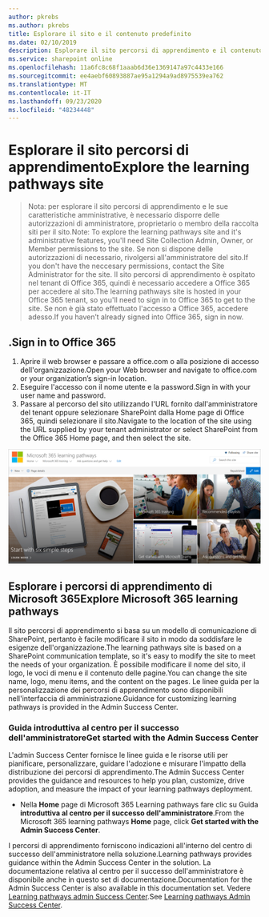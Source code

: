 ```yaml
---
author: pkrebs
ms.author: pkrebs
title: Esplorare il sito e il contenuto predefinito
ms.date: 02/10/2019
description: Esplorare il sito percorsi di apprendimento e il contenuto predefinito
ms.service: sharepoint online
ms.openlocfilehash: 11a6fc8c68f1aaab6d36e1369147a97c4433e166
ms.sourcegitcommit: ee4aebf60893887ae95a1294a9ad8975539ea762
ms.translationtype: MT
ms.contentlocale: it-IT
ms.lasthandoff: 09/23/2020
ms.locfileid: "48234448"
---
```

# <a name="explore-the-learning-pathways-site"></a><span data-ttu-id="56df9-103">Esplorare il sito percorsi di apprendimento</span><span class="sxs-lookup"><span data-stu-id="56df9-103">Explore the learning pathways site</span></span>

> <span data-ttu-id="56df9-104">Nota: per esplorare il sito percorsi di apprendimento e le sue caratteristiche amministrative, è necessario disporre delle autorizzazioni di amministratore, proprietario o membro della raccolta siti per il sito.</span><span class="sxs-lookup"><span data-stu-id="56df9-104">Note: To explore the learning pathways site and it's administrative features, you'll need Site Collection Admin, Owner, or Member permissions to the site.</span></span> <span data-ttu-id="56df9-105">Se non si dispone delle autorizzazioni di necessario, rivolgersi all'amministratore del sito.</span><span class="sxs-lookup"><span data-stu-id="56df9-105">If you don't have the neccesary permissions, contact the Site Administrator for the site.</span></span> <span data-ttu-id="56df9-106">Il sito percorsi di apprendimento è ospitato nel tenant di Office 365, quindi è necessario accedere a Office 365 per accedere al sito.</span><span class="sxs-lookup"><span data-stu-id="56df9-106">The learning pathways site is hosted in your Office 365 tenant, so you'll need to sign in to Office 365 to get to the site.</span></span> <span data-ttu-id="56df9-107">Se non è già stato effettuato l'accesso a Office 365, accedere adesso.</span><span class="sxs-lookup"><span data-stu-id="56df9-107">If you haven’t already signed into Office 365, sign in now.</span></span> 

## <a name="sign-in-to-office-365"></a><span data-ttu-id="56df9-108">.</span><span class="sxs-lookup"><span data-stu-id="56df9-108">Sign in to Office 365</span></span> 

1.  <span data-ttu-id="56df9-109">Aprire il web browser e passare a office.com o alla posizione di accesso dell'organizzazione.</span><span class="sxs-lookup"><span data-stu-id="56df9-109">Open your Web browser and navigate to office.com or your organization’s sign-in location.</span></span> 
2.  <span data-ttu-id="56df9-110">Eseguire l'accesso con il nome utente e la password.</span><span class="sxs-lookup"><span data-stu-id="56df9-110">Sign in with your user name and password.</span></span>
3.  <span data-ttu-id="56df9-111">Passare al percorso del sito utilizzando l'URL fornito dall'amministratore del tenant oppure selezionare SharePoint dalla Home page di Office 365, quindi selezionare il sito.</span><span class="sxs-lookup"><span data-stu-id="56df9-111">Navigate to the location of the site using the URL supplied by your tenant administrator or select SharePoint from the Office 365 Home page, and then select the site.</span></span> 

![cg-exploresite.png](media/cg-introducing.png)

## <a name="explore-microsoft-365-learning-pathways"></a><span data-ttu-id="56df9-113">Esplorare i percorsi di apprendimento di Microsoft 365</span><span class="sxs-lookup"><span data-stu-id="56df9-113">Explore Microsoft 365 learning pathways</span></span>

<span data-ttu-id="56df9-114">Il sito percorsi di apprendimento si basa su un modello di comunicazione di SharePoint, pertanto è facile modificare il sito in modo da soddisfare le esigenze dell'organizzazione.</span><span class="sxs-lookup"><span data-stu-id="56df9-114">The learning pathways site is based on a SharePoint communication template, so it's easy to modify the site to meet the needs of your organization.</span></span> <span data-ttu-id="56df9-115">È possibile modificare il nome del sito, il logo, le voci di menu e il contenuto delle pagine.</span><span class="sxs-lookup"><span data-stu-id="56df9-115">You can change the site name, logo, menu items, and the content on the pages.</span></span> <span data-ttu-id="56df9-116">Le linee guida per la personalizzazione dei percorsi di apprendimento sono disponibili nell'interfaccia di amministrazione.</span><span class="sxs-lookup"><span data-stu-id="56df9-116">Guidance for customizing learning pathways is provided in the Admin Success Center.</span></span> 

### <a name="get-started-with-the-admin-success-center"></a><span data-ttu-id="56df9-117">Guida introduttiva al centro per il successo dell'amministratore</span><span class="sxs-lookup"><span data-stu-id="56df9-117">Get started with the Admin Success Center</span></span>

<span data-ttu-id="56df9-118">L'admin Success Center fornisce le linee guida e le risorse utili per pianificare, personalizzare, guidare l'adozione e misurare l'impatto della distribuzione dei percorsi di apprendimento.</span><span class="sxs-lookup"><span data-stu-id="56df9-118">The Admin Success Center provides the guidance and resources to help you plan, customize, drive adoption, and measure the impact of your learning pathways deployment.</span></span> 

- <span data-ttu-id="56df9-119">Nella **Home** page di Microsoft 365 Learning pathways fare clic su Guida **introduttiva al centro per il successo dell'amministratore**.</span><span class="sxs-lookup"><span data-stu-id="56df9-119">From the Microsoft 365 learning pathways **Home** page, click **Get started with the Admin Success Center**.</span></span>

<span data-ttu-id="56df9-120">I percorsi di apprendimento forniscono indicazioni all'interno del centro di successo dell'amministratore nella soluzione.</span><span class="sxs-lookup"><span data-stu-id="56df9-120">Learning pathways provides guidance within the Admin Success Center in the solution.</span></span> <span data-ttu-id="56df9-121">La documentazione relativa al centro per il successo dell'amministratore è disponibile anche in questo set di documentazione.</span><span class="sxs-lookup"><span data-stu-id="56df9-121">Documentation for the Admin Success Center is also available in this documentation set.</span></span> <span data-ttu-id="56df9-122">Vedere [Learning pathways admin Success Center](custom_successcenter.md).</span><span class="sxs-lookup"><span data-stu-id="56df9-122">See [Learning pathways Admin Success Center](custom_successcenter.md).</span></span>